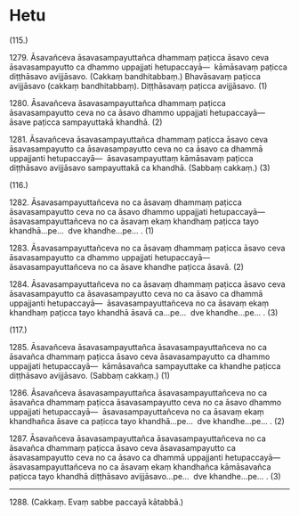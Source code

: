 

# Hetu







(115.)

1279\. Āsavañceva āsavasampayuttañca dhammaṃ paṭicca āsavo ceva āsavasampayutto ca dhammo uppajjati hetupaccayā—  kāmāsavaṃ paṭicca diṭṭhāsavo avijjāsavo. (Cakkaṃ bandhitabbaṃ.) Bhavāsavaṃ paṭicca avijjāsavo (cakkaṃ bandhitabbaṃ). Diṭṭhāsavaṃ paṭicca avijjāsavo. (1)

1280\. Āsavañceva āsavasampayuttañca dhammaṃ paṭicca āsavasampayutto ceva no ca āsavo dhammo uppajjati hetupaccayā—  āsave paṭicca sampayuttakā khandhā. (2)

1281\. Āsavañceva āsavasampayuttañca dhammaṃ paṭicca āsavo ceva āsavasampayutto ca āsavasampayutto ceva no ca āsavo ca dhammā uppajjanti hetupaccayā—  āsavasampayuttaṃ kāmāsavaṃ paṭicca diṭṭhāsavo avijjāsavo sampayuttakā ca khandhā. (Sabbaṃ cakkaṃ.) (3)

(116.)

1282\. Āsavasampayuttañceva no ca āsavaṃ dhammaṃ paṭicca āsavasampayutto ceva no ca āsavo dhammo uppajjati hetupaccayā—  āsavasampayuttañceva no ca āsavaṃ ekaṃ khandhaṃ paṭicca tayo khandhā…pe…  dve khandhe…pe… . (1)

1283\. Āsavasampayuttañceva no ca āsavaṃ dhammaṃ paṭicca āsavo ceva āsavasampayutto ca dhammo uppajjati hetupaccayā—  āsavasampayuttañceva no ca āsave khandhe paṭicca āsavā. (2)

1284\. Āsavasampayuttañceva no ca āsavaṃ dhammaṃ paṭicca āsavo ceva āsavasampayutto ca āsavasampayutto ceva no ca āsavo ca dhammā uppajjanti hetupaccayā—  āsavasampayuttañceva no ca āsavaṃ ekaṃ khandhaṃ paṭicca tayo khandhā āsavā ca…pe…  dve khandhe…pe… . (3)

(117.)

1285\. Āsavañceva āsavasampayuttañca āsavasampayuttañceva no ca āsavañca dhammaṃ paṭicca āsavo ceva āsavasampayutto ca dhammo uppajjati hetupaccayā—  kāmāsavañca sampayuttake ca khandhe paṭicca diṭṭhāsavo avijjāsavo. (Sabbaṃ cakkaṃ.) (1)

1286\. Āsavañceva āsavasampayuttañca āsavasampayuttañceva no ca āsavañca dhammaṃ paṭicca āsavasampayutto ceva no ca āsavo dhammo uppajjati hetupaccayā—  āsavasampayuttañceva no ca āsavaṃ ekaṃ khandhañca āsave ca paṭicca tayo khandhā…pe…  dve khandhe…pe… . (2)

1287\. Āsavañceva āsavasampayuttañca āsavasampayuttañceva no ca āsavañca dhammaṃ paṭicca āsavo ceva āsavasampayutto ca āsavasampayutto ceva no ca āsavo ca dhammā uppajjanti hetupaccayā—  āsavasampayuttañceva no ca āsavaṃ ekaṃ khandhañca kāmāsavañca paṭicca tayo khandhā diṭṭhāsavo avijjāsavo…pe…  dve khandhe…pe… . (3)

---

1288\. (Cakkaṃ. Evaṃ sabbe paccayā kātabbā.)





